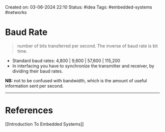 Created on: 03-06-2024 22:10
Status: #idea
Tags: #embedded-systems #networks
# Baud Rate
> number of bits transferred per second. The inverse of baud rate is bit time.

- Standard baud rates: 4,800 | 9,600 | 57,600 | 115,200
- In interfacing you have to synchronize the transmitter and receiver, by dividing their baud rates.

__NB:__ not to be confused with bandwidth, which is the amount of useful information sent per second.


-----------------
# References
[[Introduction To Embedded Systems]]